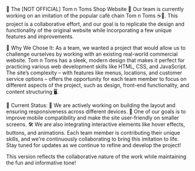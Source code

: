 🍩 The [NOT OFFICIAL] Tom n Toms Shop Website 🍵
Our team is currently working on an imitation of the popular café chain Tom n Toms ☕🍞. This project is a collaborative effort, and our goal is to replicate the design and functionality of the original website while incorporating a few unique features and improvements.

📝 Why We Chose It:
As a team, we wanted a project that would allow us to challenge ourselves by working with an existing real-world commercial website. Tom n Toms has a sleek, modern design that makes it perfect for practicing various web development skills like HTML, CSS, and JavaScript. The site’s complexity – with features like menus, locations, and customer service options – offers the opportunity for each team member to focus on different aspects of the project, such as design, front-end functionality, and content structuring 🖥️.

🚧 Current Status:
🔧 We are actively working on building the layout and ensuring responsiveness across different devices.
🎨 One of our goals is to improve mobile compatibility and make the site user-friendly on smaller screens.
🛠️ We are also integrating interactive elements like hover effects, buttons, and animations.
Each team member is contributing their unique skills, and we're continuously collaborating to bring this imitation to life. Stay tuned for updates as we continue to refine and develop the project!

This version reflects the collaborative nature of the work while maintaining the fun and informative tone!
